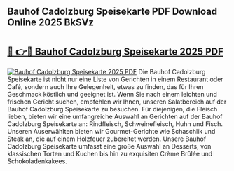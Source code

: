 ## Bauhof Cadolzburg Speisekarte PDF Download Online 2025 BkSVz

# <h2><a href="http://gc9z1o.nevu.top/?p=Bauhof+Cadolzburg+Speisekarte">🔗 👉🔴 Bauhof Cadolzburg Speisekarte 2025 PDF</a></h2>

[![Bauhof Cadolzburg Speisekarte 2025 PDF](https://i.imgur.com/dBaPXMq.png)](http://gc9z1o.nevu.top/?p=Bauhof+Cadolzburg+Speisekarte)
Die Bauhof Cadolzburg Speisekarte ist nicht nur eine Liste von Gerichten in einem Restaurant oder Café, sondern auch Ihre Gelegenheit, etwas zu finden, das für Ihren Geschmack köstlich und geeignet ist. Wenn Sie nach einem leichten und frischen Gericht suchen, empfehlen wir Ihnen, unseren Salatbereich auf der Bauhof Cadolzburg Speisekarte zu besuchen. Für diejenigen, die Fleisch lieben, bieten wir eine umfangreiche Auswahl an Gerichten auf der Bauhof Cadolzburg Speisekarte an: Rindfleisch, Schweinefleisch, Huhn und Fisch. Unseren Auserwählten bieten wir Gourmet-Gerichte wie Schaschlik und Steak an, die auf einem Holzfeuer zubereitet werden. Unsere Bauhof Cadolzburg Speisekarte umfasst eine große Auswahl an Desserts, von klassischen Torten und Kuchen bis hin zu exquisiten Crème Brûlée und Schokoladenkakees.

